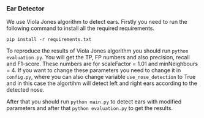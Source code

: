### Ear Detector

We use Viola Jones algorithm to detect ears. Firstly you need to run the following command to install all the required requirements.

```buildoutcfg
pip install -r requirements.txt
```

To reproduce the results of Viola Jones algorithm you should run `` python evaluation.py ``. You will get the TP, FP numbers and also precision, recall and F1-score. These numbers are for scaleFactor = 1.01 and minNeighbours = 4. If you want to change these parameters you need to change it in `config.py`, where you can also change variable `use_nose_detection` to True and in this case the algortihm will detect left and right ears according to the detected nose. 

After that you should run `python main.py` to detect ears with modified parameters and after that `python evaluation.py` to get the results. 